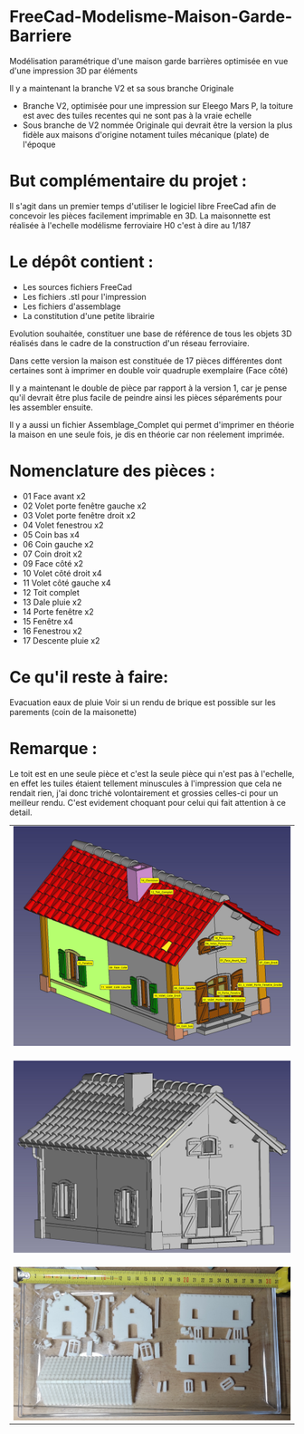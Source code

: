 # FreeCad-Modelisme-Maison-Garde-Barriere
Modélisation paramétrique d'une maison garde barrières optimisée en vue d'une impression 3D par éléments

Il y a maintenant la branche V2 et sa sous branche Originale

- Branche V2, optimisée pour une impression sur Eleego Mars P, la toiture est avec des tuiles recentes qui ne sont pas à la vraie echelle
- Sous branche de V2 nommée Originale qui devrait être la version la plus fidèle aux maisons d'origine notament tuiles mécanique (plate) de l'époque


But complémentaire du projet :
==============================

Il s'agit dans un premier temps d'utiliser le logiciel libre FreeCad afin de concevoir les pièces facilement imprimable en 3D. 
La maisonnette est réalisée à l'echelle modélisme ferroviaire H0 c'est à dire au 1/187


Le dépôt contient :
===================

- Les sources fichiers FreeCad
- Les fichiers .stl pour l'impression
- Les fichiers d'assemblage
- La constitution d'une petite librairie
  
Evolution souhaitée, constituer une base de référence de tous les objets 3D réalisés dans le cadre de la construction d'un réseau ferroviaire.

Dans cette version la maison est constituée de 17 pièces différentes dont certaines sont à imprimer en double voir quadruple exemplaire (Face côté)

Il y a maintenant le double de pièce par rapport à la version 1, car je pense qu'il devrait être plus facile de peindre ainsi les pièces séparéments pour les assembler ensuite. 

Il y a aussi un fichier Assemblage_Complet qui permet d'imprimer en théorie la maison en une seule fois, je dis en théorie car non réelement imprimée. 

Nomenclature des pièces :
=========================

- 01 Face avant x2
- 02 Volet porte fenêtre gauche x2
- 03 Volet porte fenêtre droit x2
- 04 Volet fenestrou x2
- 05 Coin bas x4
- 06 Coin gauche x2 
- 07 Coin droit x2
- 09 Face côté x2
- 10 Volet côté droit x4
- 11 Volet côté gauche x4
- 12 Toit complet
- 13 Dale pluie x2 
- 14 Porte fenêtre x2
- 15 Fenêtre x4
- 16 Fenestrou x2  
- 17 Descente pluie x2

Ce qu'il reste à faire:
=======================

Evacuation eaux de pluie
Voir si un rendu de brique est possible sur les parements (coin de la maisonette)

Remarque :
==========

Le toit est en une seule pièce et c'est la seule pièce qui n'est pas à l'echelle, en effet les tuiles étaient tellement minuscules à l'impression que cela ne rendait rien,
j'ai donc triché volontairement et grossies celles-ci pour un meilleur rendu. C'est evidement choquant pour celui qui fait attention à ce detail. 


<table>
<tr><td>
<img src="https://github.com/fran6t/FreeCad-Modelisme-Maison-Garde-Barriere/raw/v2/Jpg/Nomenclature.jpg" title="Nomemclature" />
</td></tr>
<tr><td>
<br />
<img src="https://github.com/fran6t/FreeCad-Modelisme-Maison-Garde-Barriere/raw/v2/Jpg/Stl_Assemblage_Global.jpg" title="Vue 3D" />
</td></tr>
<tr><td>
<br />
<img src="https://github.com/fran6t/FreeCad-Modelisme-Maison-Garde-Barriere/raw/v2/Jpg/Pieces_print.jpg" title="Pièces imprimées" />
</td></tr>
</table>
